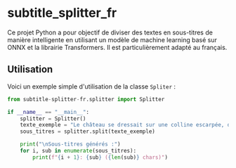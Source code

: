 # subtitle_splitter_fr

Ce projet Python a pour objectif de diviser des textes en sous-titres de manière intelligente en utilisant un modèle de machine learning basé sur ONNX et la librairie Transformers. Il est particulièrement adapté au français.

## Utilisation

Voici un exemple simple d'utilisation de la classe `Spliter` :

```python
from subtitle-splitter-fr.splitter import Splitter

if __name__ == "__main__":
    splitter = Splitter()
    texte_exemple = "Le château se dressait sur une colline escarpée, dominant la vallée sinueuse où la rivière serpentait lentement, reflétant les rayons du soleil couchant. À l'intérieur, de vastes salles résonnaient du silence des siècles passés, tandis que des tapisseriesComplexes ornaient les murs de pierre froide, racontant des histoires oubliées de chevaliers et de dames. Dehors, le vent murmurait à travers les arbres centenaires, emportant avec lui les échos d'un temps révolu."
    sous_titres = splitter.split(texte_exemple)

    print("\nSous-titres générés :")
    for i, sub in enumerate(sous_titres):
        print(f"{i + 1}: {sub} ({len(sub)} chars)")
```